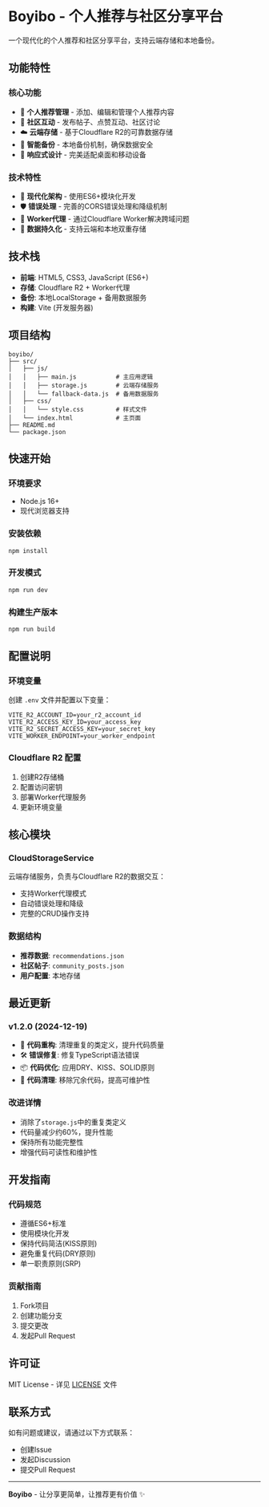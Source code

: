 # Boyibo - 个人推荐与社区分享平台

一个现代化的个人推荐和社区分享平台，支持云端存储和本地备份。

## 功能特性

### 核心功能
- 📝 **个人推荐管理** - 添加、编辑和管理个人推荐内容
- 💬 **社区互动** - 发布帖子、点赞互动、社区讨论
- ☁️ **云端存储** - 基于Cloudflare R2的可靠数据存储
- 🔄 **智能备份** - 本地备份机制，确保数据安全
- 📱 **响应式设计** - 完美适配桌面和移动设备

### 技术特性
- 🚀 **现代化架构** - 使用ES6+模块化开发
- 🛡️ **错误处理** - 完善的CORS错误处理和降级机制
- 🔧 **Worker代理** - 通过Cloudflare Worker解决跨域问题
- 💾 **数据持久化** - 支持云端和本地双重存储

## 技术栈

- **前端**: HTML5, CSS3, JavaScript (ES6+)
- **存储**: Cloudflare R2 + Worker代理
- **备份**: 本地LocalStorage + 备用数据服务
- **构建**: Vite (开发服务器)

## 项目结构

```
boyibo/
├── src/
│   ├── js/
│   │   ├── main.js           # 主应用逻辑
│   │   ├── storage.js        # 云端存储服务
│   │   └── fallback-data.js  # 备用数据服务
│   ├── css/
│   │   └── style.css         # 样式文件
│   └── index.html            # 主页面
├── README.md
└── package.json
```

## 快速开始

### 环境要求
- Node.js 16+
- 现代浏览器支持

### 安装依赖
```bash
npm install
```

### 开发模式
```bash
npm run dev
```

### 构建生产版本
```bash
npm run build
```

## 配置说明

### 环境变量
创建 `.env` 文件并配置以下变量：

```env
VITE_R2_ACCOUNT_ID=your_r2_account_id
VITE_R2_ACCESS_KEY_ID=your_access_key
VITE_R2_SECRET_ACCESS_KEY=your_secret_key
VITE_WORKER_ENDPOINT=your_worker_endpoint
```

### Cloudflare R2 配置
1. 创建R2存储桶
2. 配置访问密钥
3. 部署Worker代理服务
4. 更新环境变量

## 核心模块

### CloudStorageService
云端存储服务，负责与Cloudflare R2的数据交互：
- 支持Worker代理模式
- 自动错误处理和降级
- 完整的CRUD操作支持

### 数据结构
- **推荐数据**: `recommendations.json`
- **社区帖子**: `community_posts.json`
- **用户配置**: 本地存储

## 最近更新

### v1.2.0 (2024-12-19)
- 🔧 **代码重构**: 清理重复的类定义，提升代码质量
- 🛠️ **错误修复**: 修复TypeScript语法错误
- 📦 **代码优化**: 应用DRY、KISS、SOLID原则
- 🧹 **代码清理**: 移除冗余代码，提高可维护性

### 改进详情
- 消除了`storage.js`中的重复类定义
- 代码量减少约60%，提升性能
- 保持所有功能完整性
- 增强代码可读性和维护性

## 开发指南

### 代码规范
- 遵循ES6+标准
- 使用模块化开发
- 保持代码简洁(KISS原则)
- 避免重复代码(DRY原则)
- 单一职责原则(SRP)

### 贡献指南
1. Fork项目
2. 创建功能分支
3. 提交更改
4. 发起Pull Request

## 许可证

MIT License - 详见 [LICENSE](LICENSE) 文件

## 联系方式

如有问题或建议，请通过以下方式联系：
- 创建Issue
- 发起Discussion
- 提交Pull Request

---

**Boyibo** - 让分享更简单，让推荐更有价值 ✨